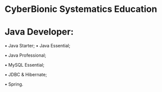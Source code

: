 # CyberBionic Systematics Education


# Java Developer:


 • Java Starter;
 • Java Essential;
 
 • Java Professional;
 
 • MySQL Essential;
 
 • JDBC & Hibernate;
 
 • Spring.
 
